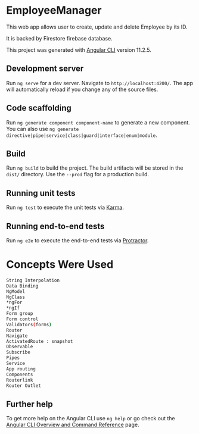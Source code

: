 # EmployeeManager
This web app allows user to create, update and delete Employee by its ID.

It is backed by Firestore firebase database.

This project was generated with [Angular CLI](https://github.com/angular/angular-cli) version 11.2.5.

## Development server

Run `ng serve` for a dev server. Navigate to `http://localhost:4200/`. The app will automatically reload if you change any of the source files.

## Code scaffolding

Run `ng generate component component-name` to generate a new component. You can also use `ng generate directive|pipe|service|class|guard|interface|enum|module`.

## Build

Run `ng build` to build the project. The build artifacts will be stored in the `dist/` directory. Use the `--prod` flag for a production build.

## Running unit tests

Run `ng test` to execute the unit tests via [Karma](https://karma-runner.github.io).

## Running end-to-end tests

Run `ng e2e` to execute the end-to-end tests via [Protractor](http://www.protractortest.org/).
# Concepts Were Used

```bash
String Interpolation
Data Binding
NgModel
NgClass
*ngFor
*ngIf
Form group
Form control
Validators(forms)
Router
Navigate
ActivatedRoute : snapshot
Observable
Subscribe
Pipes
Service
App routing
Components
Routerlink
Router Outlet
```
## Further help

To get more help on the Angular CLI use `ng help` or go check out the [Angular CLI Overview and Command Reference](https://angular.io/cli) page.

